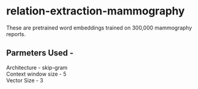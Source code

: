 # relation-extraction-mammography
These are pretrained word embeddings trained on 300,000 mammography reports. <br />
## Parmeters Used - <br />
Architecture - skip-gram <br />
Context window size - 5 <br />
Vector Size - 3
